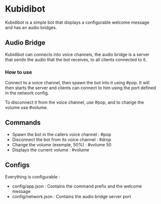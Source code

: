 # Kubidibot

Kubidibot is a simple bot that displays a configurable welcome message and has an audio bridges.

## Audio Bridge

Kubidibot can connects into voice channels, the audio bridge is a server that sends the audio that the bot receives, to all clients connected to it.

### How to use

Connect to a voice channel, then spawn the bot into it using #pop. It will then starts the server and clients can connect to him using the port defined in the network config.

To disconnect it from the voice channel, use #pop, and to change the volume use #volume.

## Commands

* Spawn the bot in the callers voice channel : #pop
* Disconnect the bot from its voice channel : #drop
* Change the volume (exemple, 50%) : #volume 50
* Displays the current volume : #volume

## Configs

Everything is configurable :

* config/app.json : Contains the command prefix and the welcome message
* config/network.json : Contains the audio bridge server port 
